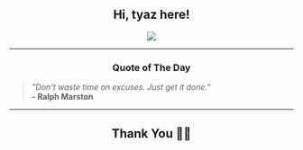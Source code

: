 <h2 align="center"> Hi, tyaz here!</h2>

<p align="center">
<a href="https://github.com/tyazx" alt="github streak"><img src="https://dvst-streak.herokuapp.com/?user=tyazx&theme=tokyonight&fire=DD472C"></a>
</p>

<hr>
<h3 align="center">Quote of The Day</h3>
<p align="center">
<blockquote>
<i>"Don't waste time on excuses. Just get it done."</i>
<br>
<b>- Ralph Marston</b>
</blockquote>
</p>


<hr>
<h2 align="center">Thank You 🙏🏼</h2>
